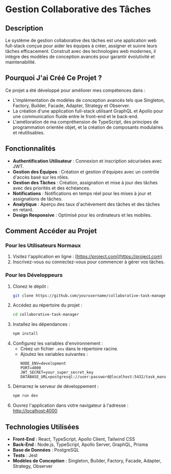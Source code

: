 # **Gestion Collaborative des Tâches**

## **Description**
Le système de gestion collaborative des tâches est une application web full-stack conçue pour aider les équipes à créer, assigner et suivre leurs tâches efficacement. Construit avec des technologies web modernes, il intègre des modèles de conception avancés pour garantir évolutivité et maintenabilité.

## **Pourquoi J'ai Créé Ce Projet ?**
Ce projet a été développé pour améliorer mes compétences dans :
- L'implémentation de modèles de conception avancés tels que Singleton, Factory, Builder, Facade, Adapter, Strategy et Observer.
- La création d'une application full-stack utilisant GraphQL et Apollo pour une communication fluide entre le front-end et le back-end.
- L'amélioration de ma compréhension de TypeScript, des principes de programmation orientée objet, et la création de composants modulaires et réutilisables.

## **Fonctionnalités**
- **Authentification Utilisateur** : Connexion et inscription sécurisées avec JWT.
- **Gestion des Équipes** : Création et gestion d'équipes avec un contrôle d'accès basé sur les rôles.
- **Gestion des Tâches** : Création, assignation et mise à jour des tâches avec des priorités et des échéances.
- **Notifications** : Notifications en temps réel pour les mises à jour et assignations de tâches.
- **Analytique** : Aperçu des taux d'achèvement des tâches et des tâches en retard.
- **Design Responsive** : Optimisé pour les ordinateurs et les mobiles.

## **Comment Accéder au Projet**

### **Pour les Utilisateurs Normaux**
1. Visitez l'application en ligne : [https://project.com](https://project.com)  
2. Inscrivez-vous ou connectez-vous pour commencer à gérer vos tâches.

### **Pour les Développeurs**
1. Clonez le dépôt :
   ```bash
   git clone https://github.com/yourusername/collaborative-task-manager.git
   ```
2. Accédez au répertoire du projet :
   ```bash
   cd collaborative-task-manager
   ```
3. Installez les dépendances :
   ```bash
   npm install
   ```
4. Configurez les variables d'environnement :
   - Créez un fichier `.env` dans le répertoire racine.
   - Ajoutez les variables suivantes :
     ```
     NODE_ENV=development
     PORT=4000
     JWT_SECRET=your_super_secret_key
     DATABASE_URL=postgresql://user:password@localhost:5432/task_manager
     ```
5. Démarrez le serveur de développement :
   ```bash
   npm run dev
   ```
6. Ouvrez l'application dans votre navigateur à l'adresse : [http://localhost:4000](http://localhost:4000)

## **Technologies Utilisées**
- **Front-End** : React, TypeScript, Apollo Client, Tailwind CSS
- **Back-End** : Node.js, TypeScript, Apollo Server, GraphQL, Prisma
- **Base de Données** : PostgreSQL
- **Tests** : Jest
- **Modèles de Conception** : Singleton, Builder, Factory, Facade, Adapter, Strategy, Observer
